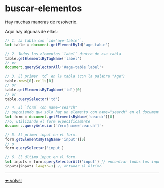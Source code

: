 # buscar-elementos

Hay muchas maneras de resolverlo.

Aquí hay algunas de ellas:

````js
// 1. La tabla con `id="age-table"`.
let table = document.getElementById('age-table')

// 2. Todos los elementos `label` dentro de esa tabla
table.getElementsByTagName('label')
// or
document.querySelectorAll('#age-table label')

// 3. El primer `td` en la tabla (con la palabra "Age")
table.rows[0].cells[0]
// or
table.getElementsByTagName('td')[0]
// or
table.querySelector('td')

// 4. El `form` con name="search"
// suponiendo que sólo hay un elemento con name="search" en el documento
let form = document.getElementsByName('search')[0]
//o, utilizando el form específicamente
document.querySelector('form[name="search"]')

// 5. El primer input en el form.
form.getElementsByTagName('input')[0]
// o
form.querySelector('input')

// 6. El último input en el form.
let inputs = form.querySelectorAll('input') // encontrar todos los inputs
inputs[inputs.length-1] // obtener el último

````

---
[⬅️ volver](https://github.com/VictorHugoAguilar/javascript-interview-questions-explained/blob/main/theory-documento/searching-elements-dom/readme.md#buscar-elementos)

